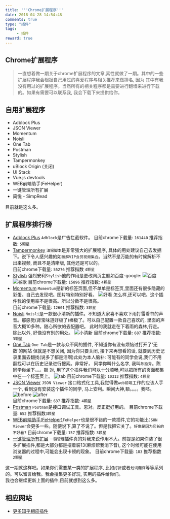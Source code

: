 ```yaml
---
title: '''Chrome扩展程序'''
date: 2018-04-28 14:54:48
comments: true
type: "插件"
tags:
     - 插件
reward: true
---
```


<!--more-->
##  Chrome扩展程序
  > 一直想着做一期关于chrome扩展程序的文章,索性就做了一期。其中的一些扩展程序我会根据自己用过的喜爱程序与相关推荐来做排名, 因为
  其中有我没有用过的扩展程序。当然所有的相关程序都是需要进行翻墙来进行下载的。如果有需要可以联系我, 我会下载下来提供给你。
  
##  自用扩展程序  
  + Adblock Plus
  + JSON Viewer
  + Momentum
  + Noisli
  + One Tab
  + Postman
  + Stylish
  + Tampermonkey
  + uBlock Origin (关闭)
  + UI Stack
  + Vue.js devtools
  + WEB前端助手(FeHelper)
  + 一键管理所有扩展
  + 简悦 - SimpRead

  目前就是这么多。
##  扩展程序排行榜
  + [Adblock Plus](https://chrome.google.com/webstore/search/Adblock%20Plus?hl=zh-CN)
  `Adblock`是广告拦截软件。  目前chrome下载量: `161440`  推荐指数: `5颗星`
  + [Tampermonkey](https://chrome.google.com/webstore/search/Tampermonkey?hl=zh-CN)
  `油猴脚本`是非常强大的扩展程序, 具体的用处建议自己去发掘下。说下令人感兴趣的如`破解VIP会员视频集合`。当然不是万能的有时候解析不出来视频, 而且不是清晰版, 其他还是可以的。  
  目前chrome下载量: `55276` 推荐指数 `4颗星`
  + [Stylish](https://chrome.google.com/webstore/search/Stylish?hl=zh-CN)
  强烈安利`Stylish`他的作用是更改网页主题如百度-google:
  ![百度](https://qn.tyty.me/baidu.png)
  ![谷歌](https://qn.tyty.me/google.png)
  目前chrome下载量: `15896` 推荐指数: `4颗星`
  + [Momentum](https://chrome.google.com/webstore/search/Momentum?hl=zh-CN) `Momentum`是新的标签页面,但不单单是标签页,里面还有很多隐藏的彩蛋。自己去发现吧。图片特别特别好看。
  ![好看](https://qn.tyty.me/im.png)
  怎么样,还可以吧。这个插件我的使用率不是很高。所以分数不是很高。  
  目前chrome下载量: `12601` 推荐指数: `3颗星`
  + [Noisli](https://chrome.google.com/webstore/search/Noisli?hl=zh-CN)
  `Noisli`是一款很小清新的插件。不知道大家喜不喜欢下雨打雷看书的声音。那感觉(肾宝味道好极了)棒极了。可以自己配置一款自己喜欢的, 里面的声音大概10多种。随心所欲的去配置吧。
  此时的我就走在下着雨的森林,行走。除此以外, 好像没有别的用处。
  ![小清新](https://qn.tyty.me/qing.png)
  目前chrome下载量: `687` 推荐指数: `3颗星`
  + [One Tab](https://chrome.google.com/webstore/search/One%20Tab?hl=zh-CN) `One Tab`是一款与众不同的插件, 不知道你有没有烦恼过打开了'无数'的网站
  但就是不想关闭, 因为你只要关闭, 接下来再想看的话, 就要到历史记录里面去翻找(说多了都是泪啊)此处为本人脑补: 可能有的同学会说,我们不用翻找可以在历史记录进行搜索。非常好，
  同学你叫什么名字, 我叫`陈独秀`。陈同学你坐下。。。额 对, 用了这个插件我们可以十分顺畅,可以把所有的页面都集中在一个标签页上。
  ![tab](https://qn.tyty.me/tab.png)
  目前chrome下载量: `10312` 推荐指数: `4颗星`
  + [JSON Viewer](https://chrome.google.com/webstore/search/JSON%20Viewer?hl=zh-CN)
  `JSON Viewer` 接口格式化工具,我觉得做`web前端`工作的应该人手一个, 看到没有安装这个插件的同学, 马上安利。瞬间大神,额。。。。我呸。
  ![before](https://qn.tyty.me/apibefore.png)
  ![after](https://qn.tyty.me/apiafter.png)  
  目前chrome下载量: `637` 推荐指数: `4颗星`
  + [Postman](https://chrome.google.com/webstore/search/Postman?hl=zh-CN)
  `Postman`是接口调试工具。恩对。反正挺好用的。
  目前chrome下载量: `652` 推荐指数`3颗星`
  + [WEB前端助手(FeHelper)](https://chrome.google.com/webstore/search/WEB%E5%89%8D%E7%AB%AF%E5%8A%A9%E6%89%8B(FeHelper)?hl=zh-CN
  )`FeHelper`也是很不错的一款插件,它的功能比`JSON Viewer`会更多一些。随便说下,算了不说了。但是我把它关了。`好像是因为它长的不好看?`
  目前chrome下载量: `157` 推荐指数: `3颗星`  
  + [一键管理所有扩展](https://chrome.google.com/webstore/search/%E4%B8%80%E9%94%AE%E7%AE%A1%E7%90%86%E6%89%80%E6%9C%89%E6%89%A9%E5%B1%95?hl=zh-CN)
  `一键管理`插件真的对我来说作用不大。前提是如果你装了很多扩展插件,都是大部分都是摆着装13(麻烦帮我消下音), 这个时候可能在使用浏览器的过程中,可能会出现卡顿的现象。
  目前chrome下载量: `183` 推荐指数 `2颗星`  


  这一期就这样吧。如果你们需要某一类的扩展程序, 比如`打折`或者`划词翻译`等等系列的。可以留言给我。我会搜集更多好玩, 实用的插件给你们。  
  我也会继续更新上面的插件,目前就想到这么多。
##  相应网站
  + [更多知乎相应插件](https://www.zhihu.com/topic/19614065/top-answers)
  



